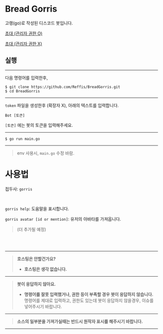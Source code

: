 # Bread Gorris

고랭(go)로 작성된 디스코드 봇입니다.

[초대 (관리자 권한 O)](https://discord.com/api/oauth2/authorize?client_id=862671849863512064&permissions=8&scope=bot)

[초대 (관리자 권한 X)](https://discord.com/api/oauth2/authorize?client_id=862671849863512064&permissions=0&scope=bot)

## 실행

---
다음 명령어를 입력한후,

```shell
$ git clone https://github.com/Reffis/BreadGorris.git
$ cd BreadGorris
```
---
`token` 파일을 생성한후 (확장자 X), 아래의 텍스트를 입력합니다.

```
Bot [토큰]
```
`[토큰]` 에는 봇의 토큰을 입력해주세요.

---
```shell
$ go run main.go
```
---
> env 사용시, `main.go` 수정 바람. 


# 사용법

접두사: `gorris`

<br>

`gorris help`: 도움말을 표시합니다.

`gorris avatar [id or mention]`: 유저의 아바타를 가져옵니다.

> (더 추가될 예정)

<br><br>

---
> **호스팅은 안할건가요?**
> 
> * **호스팅은 생각 없습니다.** 
---
> **봇이 응답하지 않아요.**
> 
> * **명령어를 잘못 입력했거나, 권한 등이 부족할 경우 봇이 응답하지 않습니다.**
> 명령어를 제대로 입력하고, 권한도 있는데 봇이 응답하지 않을경우, 이슈를 넣어주시기 바랍니다.
---
> **소스의 일부분을 가져가실때는 반드시 원작자 표시를 해주시기 바랍니다.**
---